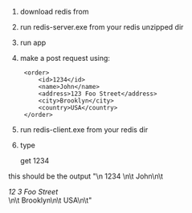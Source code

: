 1. download redis from
2. run redis-server.exe from your redis unzipped dir
3. run app
4. make a post request using:

		<order>
            <id>1234</id> 
		    <name>John</name>
		    <address>123 Foo Street</address>
		    <city>Brooklyn</city>
		    <country>USA</country>
		</order>

5. run redis-client.exe from your redis dir
6. type 
	
	get 1234

this should be the output
		"<order>\n            <id>1234</id> \n\t    <name>John</name>\n\t    <address>12
		3 Foo Street</address>\n\t    <city>Brooklyn</city>\n\t    <country>USA</country
		>\n\t</order>"


